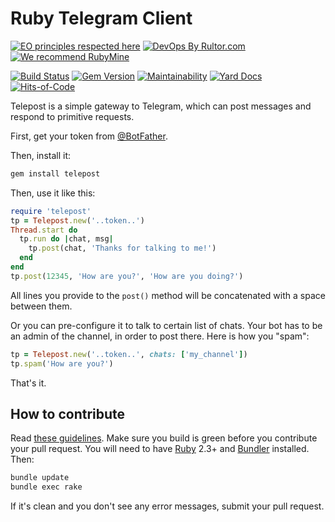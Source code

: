 # Ruby Telegram Client

[![EO principles respected here](https://www.elegantobjects.org/badge.svg)](https://www.elegantobjects.org)
[![DevOps By Rultor.com](http://www.rultor.com/b/yegor256/telepost)](http://www.rultor.com/p/yegor256/telepost)
[![We recommend RubyMine](https://www.elegantobjects.org/rubymine.svg)](https://www.jetbrains.com/ruby/)

[![Build Status](https://travis-ci.org/yegor256/telepost.svg)](https://travis-ci.org/yegor256/telepost)
[![Gem Version](https://badge.fury.io/rb/telepost.svg)](http://badge.fury.io/rb/telepost)
[![Maintainability](https://api.codeclimate.com/v1/badges/21aec58faee3866bdfbb/maintainability)](https://codeclimate.com/github/yegor256/telepost/maintainability)
[![Yard Docs](http://img.shields.io/badge/yard-docs-blue.svg)](http://rubydoc.info/github/yegor256/telepost/master/frames)
[![Hits-of-Code](https://hitsofcode.com/github/yegor256/telepost)](https://hitsofcode.com/view/github/yegor256/telepost)

Telepost is a simple gateway to Telegram, which can post messages
and respond to primitive requests.

First, get your token from [@BotFather](https://t.me/BotFather).

Then, install it:

```bash
gem install telepost
```

Then, use it like this:

```ruby
require 'telepost'
tp = Telepost.new('..token..')
Thread.start do
  tp.run do |chat, msg|
    tp.post(chat, 'Thanks for talking to me!')
  end
end
tp.post(12345, 'How are you?', 'How are you doing?')
```

All lines you provide to the `post()` method will be concatenated
with a space between them.

Or you can pre-configure it to talk to certain list of chats.
Your bot has to be an admin of the channel, in order to post there.
Here is how you "spam":

```ruby
tp = Telepost.new('..token..', chats: ['my_channel'])
tp.spam('How are you?')
```

That's it.

## How to contribute

Read
[these guidelines](https://www.yegor256.com/2014/04/15/github-guidelines.html).
Make sure you build is green before you contribute
your pull request. You will need to have
[Ruby](https://www.ruby-lang.org/en/) 2.3+ and
[Bundler](https://bundler.io/) installed. Then:

```bash
bundle update
bundle exec rake
```

If it's clean and you don't see any error messages, submit your pull request.
